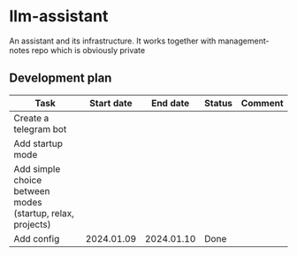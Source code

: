 # llm-assistant
An assistant and its infrastructure. It works together with management-notes repo which is obviously private


## Development plan

| Task | Start date | End date | Status | Comment |
|------|------------|----------|--------|---------|
| Create a telegram bot | | | | |
| Add startup mode | | | | |
| Add simple choice between modes (startup, relax, projects) | | | | |
| Add config | 2024.01.09 | 2024.01.10 | Done | |

